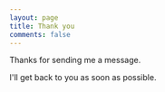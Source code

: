 ```yaml
---
layout: page
title: Thank you
comments: false
---
```


Thanks for sending me a message.

I'll get back to you as soon as possible.
